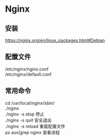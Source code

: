 # Nginx

## 安装

<https://nginx.org/en/linux_packages.html#Debian>

## 配置文件

/etc/nginx/nginx.conf  
/etc/nginx/default.conf  


## 常用命令

cd /usr/local/nginx/sbin/  
./nginx  
./nginx -s stop 停止  
./nginx -s quit 安全退出  
./nginx -s reload 重载配置文件  
ps aux|grep nginx 查看进程

## 
